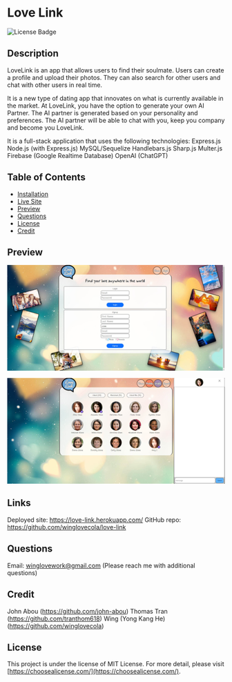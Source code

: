 # Love Link
![License Badge](https://img.shields.io/badge/license-MIT%20License-lightgreen)


## Description

LoveLink is an app that allows users to find their soulmate. Users can create a profile and upload their photos. They can also search for other users and chat with other users in real time.

It is a new type of dating app that innovates on what is currently available in the market. At LoveLink, you have the option to generate your own AI Partner. The AI partner is generated based on your personality and preferences. The AI partner will be able to chat with you, keep you company and become you LoveLink.

It is a full-stack application that uses the following technologies:
Express.js
Node.js (with Express.js) 
MySQL/Sequelize
Handlebars.js
Sharp.js
Multer.js
Firebase (Google Realtime Database)
OpenAI (ChatGPT)

## Table of Contents

- [Installation](#installation)
- [Live Site](#livesite)
- [Preview](#preview)
- [Questions](#questions)
- [License](#license)
- [Credit](#credit)



## Preview

![Screenshot 1](https://github.com/winglovecola/love-link/blob/main/public/assets/img/site/screenshot1.jpg?raw=true)

![Screenshot 2](https://github.com/winglovecola/love-link/blob/main/public/assets/img/site/screenshot2.jpg?raw=true)



## Links
Deployed site: https://love-link.herokuapp.com/
GitHub repo: https://github.com/winglovecola/love-link


## Questions

Email: winglovework@gmail.com (Please reach me with additional questions)



## Credit

John Abou (https://github.com/john-abou)
Thomas Tran (https://github.com/tranthom618)
Wing (Yong Kang He) (https://github.com/winglovecola)


## License

This project is under the license of MIT License. For more detail, please visit [https://choosealicense.com/](https://choosealicense.com/).







